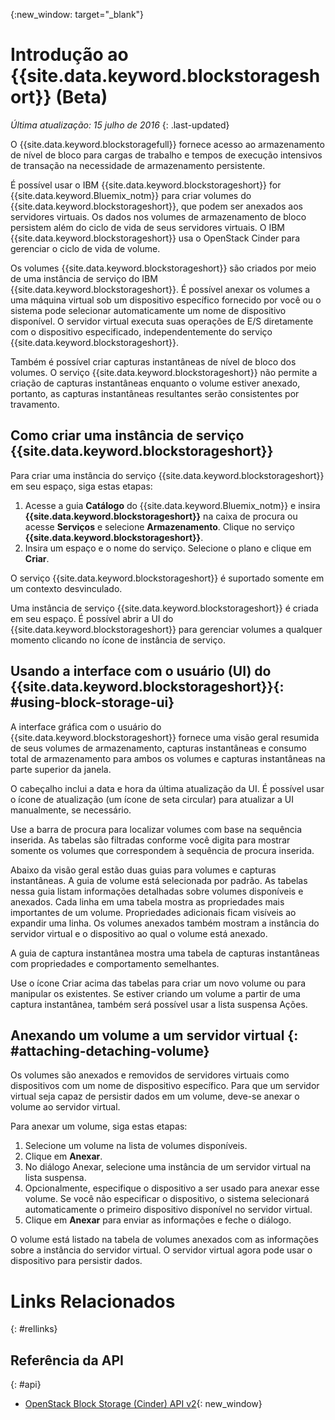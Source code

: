 {:new_window: target="_blank"} 

# Introdução ao {{site.data.keyword.blockstorageshort}} (Beta)

*Última atualização: 15 julho de 2016*
{: .last-updated}

O {{site.data.keyword.blockstoragefull}} fornece acesso ao armazenamento de nível de bloco para cargas de trabalho e tempos de execução intensivos de transação na necessidade de armazenamento persistente.

É possível usar o IBM
{{site.data.keyword.blockstorageshort}} for
{{site.data.keyword.Bluemix_notm}} para criar volumes do
{{site.data.keyword.blockstorageshort}}, que podem ser
anexados aos servidores virtuais. Os dados nos volumes de
armazenamento de bloco persistem além do ciclo de vida de seus
servidores virtuais. O IBM {{site.data.keyword.blockstorageshort}} usa o OpenStack Cinder para gerenciar o ciclo de vida de volume.

Os volumes {{site.data.keyword.blockstorageshort}} são criados por meio de uma instância de serviço do IBM {{site.data.keyword.blockstorageshort}}. 
É possível anexar os volumes a uma máquina virtual sob um dispositivo específico fornecido por você ou o sistema pode selecionar automaticamente um nome de dispositivo disponível. 
O servidor virtual executa suas operações de E/S diretamente com o
dispositivo especificado, independentemente do serviço
{{site.data.keyword.blockstorageshort}}.

Também é possível criar capturas instantâneas de nível de bloco dos volumes. O serviço {{site.data.keyword.blockstorageshort}} não permite a criação de capturas instantâneas enquanto o volume estiver anexado, portanto, as capturas instantâneas resultantes serão consistentes por travamento. 


## Como criar uma instância de serviço {{site.data.keyword.blockstorageshort}}
Para criar uma instância do serviço {{site.data.keyword.blockstorageshort}} em seu espaço, siga estas etapas:
 
1.	Acesse a guia **Catálogo** do {{site.data.keyword.Bluemix_notm}} e insira **{{site.data.keyword.blockstorageshort}}** na caixa de procura ou acesse **Serviços** e selecione **Armazenamento**. Clique no serviço **{{site.data.keyword.blockstorageshort}}**. 
2.	Insira um espaço e o nome do serviço. Selecione o plano e clique em **Criar**.
 	
O serviço {{site.data.keyword.blockstorageshort}} é suportado somente em um contexto desvinculado. 

Uma instância de serviço {{site.data.keyword.blockstorageshort}} é criada em seu espaço. É possível abrir a UI do {{site.data.keyword.blockstorageshort}} para gerenciar volumes a qualquer momento clicando no ícone de instância de serviço.



## Usando a interface com o usuário (UI) do {{site.data.keyword.blockstorageshort}}{: #using-block-storage-ui}
A interface gráfica com o usuário do {{site.data.keyword.blockstorageshort}} fornece uma visão geral resumida de seus volumes de armazenamento, capturas instantâneas e consumo total de armazenamento para ambos os volumes e capturas instantâneas na parte superior da janela. 

O cabeçalho inclui a data e hora da última atualização da UI. É possível usar o ícone de atualização (um ícone de seta circular) para atualizar a UI manualmente, se necessário. 

Use a barra de procura para localizar volumes com base na sequência inserida. As tabelas são filtradas conforme você digita para mostrar somente os volumes que correspondem à sequência de procura inserida.

Abaixo da visão geral estão duas guias para volumes e capturas instantâneas. A guia de volume está selecionada por padrão. As tabelas nessa guia listam informações detalhadas sobre volumes disponíveis e anexados. Cada linha em uma tabela mostra as propriedades mais importantes de um volume. Propriedades adicionais ficam visíveis ao expandir uma linha. 
Os volumes anexados também mostram a instância do servidor virtual e o dispositivo ao qual o volume está anexado. 

A guia de captura instantânea mostra uma tabela de capturas instantâneas com propriedades e comportamento semelhantes. 

Use o ícone Criar acima das tabelas para criar um novo volume ou para manipular os existentes. Se estiver criando um volume a partir de uma captura instantânea, também
será possível usar a lista suspensa Ações.




## Anexando um volume a um servidor virtual {: #attaching-detaching-volume}
Os volumes são anexados e removidos de servidores virtuais como
dispositivos com um nome de dispositivo específico. Para que um
servidor virtual seja capaz de persistir dados em um volume, deve-se
anexar o volume ao servidor virtual.

Para anexar um volume, siga estas etapas: 

1.	Selecione um volume na lista de volumes disponíveis.
2.	Clique em **Anexar**.
3.	No diálogo Anexar, selecione uma instância de um servidor
virtual na lista suspensa. 
4.	Opcionalmente, especifique o dispositivo a ser usado para anexar esse volume. 
Se você não especificar o dispositivo, o sistema selecionará
automaticamente o primeiro dispositivo disponível no servidor virtual.
5.	Clique em **Anexar** para enviar as informações e feche o diálogo.

O volume está listado na tabela de volumes anexados com as
informações sobre a instância do servidor virtual.
O servidor virtual agora pode usar o dispositivo para persistir dados. 


# Links Relacionados
{: #rellinks}

## Referência da API
{: #api}
* [OpenStack Block Storage (Cinder) API v2](http://developer.openstack.org/api-ref-blockstorage-v2.html){: new_window}

